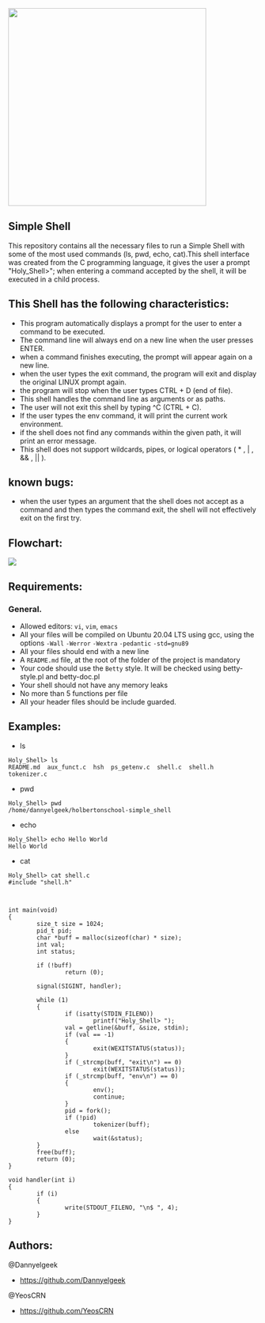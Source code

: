 <img src="https://imgur.com/Ulbbb4m.png" width=400 height=400/>

## Simple Shell

This repository contains all the necessary files to run a Simple Shell with some of the most used commands (ls, pwd, echo, cat).This shell interface was created from the C programming language, it gives the user a prompt "Holy_Shell>"; when entering a command accepted by the shell, it will be executed in a child process.

## This Shell has the following characteristics:

* This program automatically displays a prompt for the user to enter a command to be executed.
* The command line will always end on a new line when the user presses ENTER.
* when a command finishes executing, the prompt will appear again on a new line.
* when the user types the exit command, the program will exit and display the original LINUX prompt again.
* the program will stop when the user types CTRL + D (end of file).
* This shell handles the command line as arguments or as paths.
* The user will not exit this shell by typing ^C (CTRL + C).
* If the user types the env command, it will print the current work environment.
* if the shell does not find any commands within the given path, it will print an error message.
* This shell does not support wildcards, pipes, or logical operators ( * , | , && , || ).

## known bugs:

* when the user types an argument that the shell does not accept as a command and then types the command exit, the shell will not effectively exit on the first try.

## Flowchart:

<img src="https://imgur.com/uooUqjF.png"/>

## Requirements:

### General.

* Allowed editors: `vi`, `vim`, `emacs`
* All your files will be compiled on Ubuntu 20.04 LTS using gcc, using the options `-Wall` `-Werror` `-Wextra` `-pedantic` `-std=gnu89`
* All your files should end with a new line
* A `README.md` file, at the root of the folder of the project is mandatory
* Your code should use the `Betty` style. It will be checked using betty-style.pl and betty-doc.pl
* Your shell should not have any memory leaks
* No more than 5 functions per file
* All your header files should be include guarded.

## Examples:

* ls

```shell
Holy_Shell> ls
README.md  aux_funct.c  hsh  ps_getenv.c  shell.c  shell.h  tokenizer.c
```
* pwd

```shell
Holy_Shell> pwd
/home/dannyelgeek/holbertonschool-simple_shell
```
* echo

```shell
Holy_Shell> echo Hello World
Hello World
```

* cat
```shell
Holy_Shell> cat shell.c
#include "shell.h"



int main(void)
{
        size_t size = 1024;
        pid_t pid;
        char *buff = malloc(sizeof(char) * size);
        int val;
        int status;

        if (!buff)
                return (0);

        signal(SIGINT, handler);

        while (1)
        {
                if (isatty(STDIN_FILENO))
                        printf("Holy_Shell> ");
                val = getline(&buff, &size, stdin);
                if (val == -1)
                {
                        exit(WEXITSTATUS(status));
                }
                if (_strcmp(buff, "exit\n") == 0)
                        exit(WEXITSTATUS(status));
                if (_strcmp(buff, "env\n") == 0)
                {
                        env();
                        continue;
                }
                pid = fork();
                if (!pid)
                        tokenizer(buff);
                else
                        wait(&status);
        }
        free(buff);
        return (0);
}

void handler(int i)
{
        if (i)
        {
                write(STDOUT_FILENO, "\n$ ", 4);
        }
}
```

## Authors:

@Dannyelgeek

- https://github.com/Dannyelgeek

@YeosCRN

- https://github.com/YeosCRN